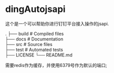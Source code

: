 # dingAutojsapi
这个是一个可以帮助你进行钉钉平台接入操作的jsapi.


.
├── build                   # Compiled files  
├── docs                    # Documentation  
├── src                     # Source files  
├── test                    # Automated tests  
├── LICENSE
└── README.md

需要redis作为缓存，并使用6379号作为默认的端口;
